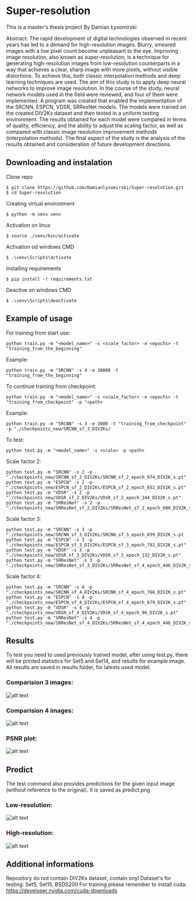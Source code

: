 # Super-resolution

This is a master's thesis project
By Damian Łysomirski

Abstract:
The rapid development of digital technologies observed in recent years has led to a demand for high-resolution images. Blurry, smeared images with a low pixel count become unpleasant to the eye. Improving image resolution, also known as super-resolution, is a technique for generating high-resolution images from low-resolution counterparts in a way that achieves a clear, sharp image with more pixels, without visible distortions. To achieve this, both classic interpolation methods and deep learning techniques are used. The aim of this study is to apply deep neural networks to improve image resolution. In the course of the study, neural network models used in the field were reviewed, and four of them were implemented. A program was created that enabled the implementation of the SRCNN, ESPCN, VDSR, SRResNet models. The models were trained on the created DIV2Ks dataset and then tested in a uniform testing environment. The results obtained for each model were compared in terms of quality, efficiency, and the ability to adjust the scaling factor, as well as compared with classic image resolution improvement methods (interpolation methods). The final aspect of the study is the analysis of the results obtained and consideration of future development directions.

## Downloading and instalation
Clone repo
```
$ git clone https://github.com/Damianlysomirski/Super-resolution.git
$ cd Super-resolution
```
Creating virtual environment
```
$ python -m venv venv 
```
Activation on linux
```
$ source ./venv/bin/activate
```
Activation od windows CMD
```
$ .\venv\Scripts\activate
```
Installing requirements
```
$ pip install -r requirements.txt
```
Deactive on windows CMD
```
$ .\venv\Scripts\deactivate
``` 

## Example of usage
For training from start use:
``` 
python train.py -m "<model_name>" -s <scale_factor> -e <epochs> -t "training_from_the_beginning"
``` 
Example: 
``` 
python train.py -m "SRCNN" -s 4 -e 30000 -t "training_from_the_beginning"
``` 
To continue training from checkpoint:
``` 
python train.py -m "<model_name>" -s <scale_factor> -e <epochs> -t "training_from_checkpoint" -p "<path>
``` 
Example:
``` 
python train.py -m "SRCNN" -s 3 -e 3000 -t "training_from_checkpoint" -p "./checkpoints_new/SRCNN_sf_3_DIV2Ks/
``` 
To test:
``` 
python test.py -m "<model_name>" -s <scale> -p <path>
``` 

Scale factor 2:
``` 
python test.py -m "SRCNN" -s 2 -p "./checkpoints_new/SRCNN_sf_2_DIV2Ks/SRCNN_sf_2_epoch_974_DIV2K_s.pt"
python test.py -m "ESPCN" -s 2 -p "./checkpoints_new/ESPCN_sf_2_DIV2Ks/ESPCN_sf_2_epoch_652_DIV2K_s.pt"
python test.py -m "VDSR" -s 2 -p "./checkpoints_new/VDSR_sf_2_DIV2Ks/VDSR_sf_2_epoch_244_DIV2K_s.pt"
python test.py -m "SRResNet" -s 2 -p "./checkpoints_new/SRResNet_sf_2_DIV2Ks/SRResNet_sf_2_epoch_600_DIV2K_s.pt
``` 
Scale factor 3:
``` 
python test.py -m "SRCNN" -s 3 -p "./checkpoints_new/SRCNN_sf_3_DIV2Ks/SRCNN_sf_3_epoch_839_DIV2K_s.pt
python test.py -m "ESPCN" -s 3 -p "./checkpoints_new/ESPCN_sf_3_DIV2Ks/ESPCN_sf_3_epoch_792_DIV2K_s.pt"
python test.py -m "VDSR" -s 3 -p "./checkpoints_new/VDSR_sf_3_DIV2Ks/VDSR_sf_3_epoch_132_DIV2K_s.pt"
python test.py -m "SRResNet" -s 3 -p "./checkpoints_new/SRResNet_sf_3_DIV2Ks/SRResNet_sf_4_epoch_446_DIV2K_s.pt
``` 
Scale factor 4:
``` 
python test.py -m "SRCNN" -s 4 -p "./checkpoints_new/SRCNN_sf_4_DIV2Ks/SRCNN_sf_4_epoch_766_DIV2K_s.pt"
python test.py -m "ESPCN" -s 4 -p "./checkpoints_new/ESPCN_sf_4_DIV2Ks/ESPCN_sf_4_epoch_679_DIV2K_s.pt"
python test.py -m "VDSR" -s 4 -p "./checkpoints_new/VDSR_sf_4_DIV2Ks/VDSR_sf_4_epoch_96_DIV2K_s.pt"
python test.py -m "SRResNet" -s 4 -p "./checkpoints_new/SRResNet_sf_4_DIV2Ks/SRResNet_sf_4_epoch_446_DIV2K_s.pt"
``` 

## Results
To test you need to used previously trained model, after using test.py, 
there will be printed statistics for Set5 and Set14, and results for example image.
All results are saved in results folder, for latests used model.

### Comparision 3 images:
![alt text](./results/comparison_3_images.png)

### Comparision 4 images:
![alt text](./results/comparison_4_images.png)

### PSNR plot:
![alt text](./results/psnr_plot.png)

## Predict
The test command also provides predictions for the given input image (without reference to the original).
It is saved as predict.png

### Low-resolution:
![alt text](./resources/BSDS200/24004.png)

### High-resolution:
![alt text](predict.png)

## Additional informations
Repository do not contain DIV2Ks dataset, contain onyl Dataset's for testing: Set5, Set15, BSDS200
For training please remember to install cuda:
https://developer.nvidia.com/cuda-downloads 

